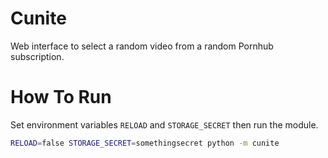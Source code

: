 # Cunite
Web interface to select a random video from a random Pornhub subscription.

# How To Run
Set environment variables `RELOAD` and `STORAGE_SECRET` then run the module.
```bash
RELOAD=false STORAGE_SECRET=somethingsecret python -m cunite
```
